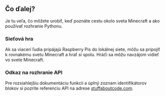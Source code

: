 ## Čo ďalej?

Je tu veľa, čo môžete urobiť, keď poznáte cestu okolo sveta Minecraft a ako používať rozhranie Pythonu.

### Sieťová hra

Ak sa viacerí ľudia pripájajú Raspberry Pis do lokálnej siete, môžu sa pripojiť k rovnakému svetu Minecraft a hrať si spolu. Hráči sa môžu navzájom vidieť vo svete Minecraft.

### Odkaz na rozhranie API

Pre rozsiahlejšiu dokumentáciu funkcií a úplný zoznam identifikátorov blokov si pozrite referenciu API na adrese [stuffaboutcode.com](http://www.stuffaboutcode.com/p/minecraft-api-reference.html).